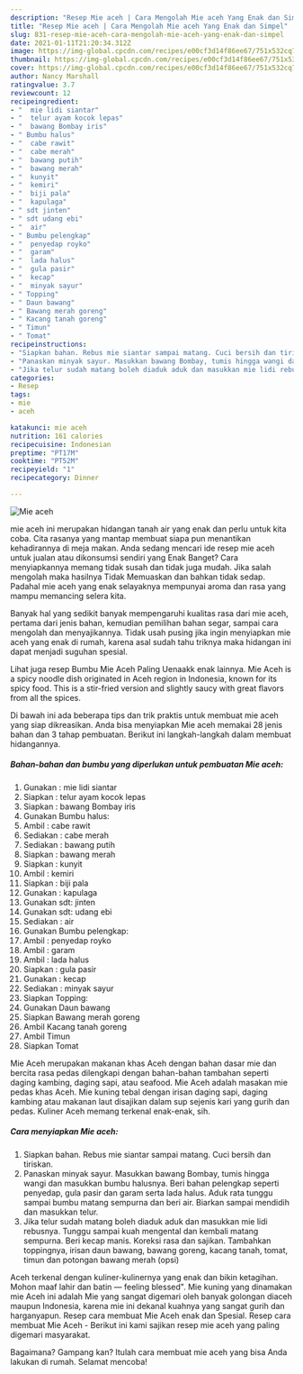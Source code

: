 ```yaml
---
description: "Resep Mie aceh | Cara Mengolah Mie aceh Yang Enak dan Simpel"
title: "Resep Mie aceh | Cara Mengolah Mie aceh Yang Enak dan Simpel"
slug: 831-resep-mie-aceh-cara-mengolah-mie-aceh-yang-enak-dan-simpel
date: 2021-01-11T21:20:34.312Z
image: https://img-global.cpcdn.com/recipes/e00cf3d14f86ee67/751x532cq70/mie-aceh-foto-resep-utama.jpg
thumbnail: https://img-global.cpcdn.com/recipes/e00cf3d14f86ee67/751x532cq70/mie-aceh-foto-resep-utama.jpg
cover: https://img-global.cpcdn.com/recipes/e00cf3d14f86ee67/751x532cq70/mie-aceh-foto-resep-utama.jpg
author: Nancy Marshall
ratingvalue: 3.7
reviewcount: 12
recipeingredient:
- "  mie lidi siantar"
- "  telur ayam kocok lepas"
- "  bawang Bombay iris"
- " Bumbu halus"
- "  cabe rawit"
- "  cabe merah"
- "  bawang putih"
- "  bawang merah"
- "  kunyit"
- "  kemiri"
- "  biji pala"
- "  kapulaga"
- " sdt jinten"
- " sdt udang ebi"
- "  air"
- " Bumbu pelengkap"
- "  penyedap royko"
- "  garam"
- "  lada halus"
- "  gula pasir"
- "  kecap"
- "  minyak sayur"
- " Topping"
- " Daun bawang"
- " Bawang merah goreng"
- " Kacang tanah goreng"
- " Timun"
- " Tomat"
recipeinstructions:
- "Siapkan bahan. Rebus mie siantar sampai matang. Cuci bersih dan tiriskan."
- "Panaskan minyak sayur. Masukkan bawang Bombay, tumis hingga wangi dan masukkan bumbu halusnya. Beri bahan pelengkap seperti penyedap, gula pasir dan garam serta lada halus. Aduk rata tunggu sampai bumbu matang sempurna dan beri air. Biarkan sampai mendidih dan masukkan telur."
- "Jika telur sudah matang boleh diaduk aduk dan masukkan mie lidi rebusnya. Tunggu sampai kuah mengental dan kembali matang sempurna. Beri kecap manis. Koreksi rasa dan sajikan. Tambahkan toppingnya, irisan daun bawang, bawang goreng, kacang tanah, tomat, timun dan potongan bawang merah (opsi)"
categories:
- Resep
tags:
- mie
- aceh

katakunci: mie aceh 
nutrition: 161 calories
recipecuisine: Indonesian
preptime: "PT17M"
cooktime: "PT52M"
recipeyield: "1"
recipecategory: Dinner

---
```



![Mie aceh](https://img-global.cpcdn.com/recipes/e00cf3d14f86ee67/751x532cq70/mie-aceh-foto-resep-utama.jpg)


mie aceh ini merupakan hidangan tanah air yang enak dan perlu untuk kita coba. Cita rasanya yang mantap membuat siapa pun menantikan kehadirannya di meja makan.
Anda sedang mencari ide resep mie aceh untuk jualan atau dikonsumsi sendiri yang Enak Banget? Cara menyiapkannya memang tidak susah dan tidak juga mudah. Jika salah mengolah maka hasilnya Tidak Memuaskan dan bahkan tidak sedap. Padahal mie aceh yang enak selayaknya mempunyai aroma dan rasa yang mampu memancing selera kita.

Banyak hal yang sedikit banyak mempengaruhi kualitas rasa dari mie aceh, pertama dari jenis bahan, kemudian pemilihan bahan segar, sampai cara mengolah dan menyajikannya. Tidak usah pusing jika ingin menyiapkan mie aceh yang enak di rumah, karena asal sudah tahu triknya maka hidangan ini dapat menjadi suguhan spesial.

Lihat juga resep Bumbu Mie Aceh Paling Uenaakk enak lainnya. Mie Aceh is a spicy noodle dish originated in Aceh region in Indonesia, known for its spicy food. This is a stir-fried version and slightly saucy with great flavors from all the spices.


Di bawah ini ada beberapa tips dan trik praktis untuk membuat mie aceh yang siap dikreasikan. Anda bisa menyiapkan Mie aceh memakai 28 jenis bahan dan 3 tahap pembuatan. Berikut ini langkah-langkah dalam membuat hidangannya.

<!--inarticleads1-->

##### Bahan-bahan dan bumbu yang diperlukan untuk pembuatan Mie aceh:

1. Gunakan  : mie lidi siantar
1. Siapkan  : telur ayam kocok lepas
1. Siapkan  : bawang Bombay iris
1. Gunakan  Bumbu halus:
1. Ambil  : cabe rawit
1. Sediakan  : cabe merah
1. Sediakan  : bawang putih
1. Siapkan  : bawang merah
1. Siapkan  : kunyit
1. Ambil  : kemiri
1. Siapkan  : biji pala
1. Gunakan  : kapulaga
1. Gunakan  sdt: jinten
1. Gunakan  sdt: udang ebi
1. Sediakan  : air
1. Gunakan  Bumbu pelengkap:
1. Ambil  : penyedap royko
1. Ambil  : garam
1. Ambil  : lada halus
1. Siapkan  : gula pasir
1. Gunakan  : kecap
1. Sediakan  : minyak sayur
1. Siapkan  Topping:
1. Gunakan  Daun bawang
1. Siapkan  Bawang merah goreng
1. Ambil  Kacang tanah goreng
1. Ambil  Timun
1. Siapkan  Tomat


Mie Aceh merupakan makanan khas Aceh dengan bahan dasar mie dan bercita rasa pedas dilengkapi dengan bahan-bahan tambahan seperti daging kambing, daging sapi, atau seafood. Mie Aceh adalah masakan mie pedas khas Aceh. Mie kuning tebal dengan irisan daging sapi, daging kambing atau makanan laut disajikan dalam sup sejenis kari yang gurih dan pedas. Kuliner Aceh memang terkenal enak-enak, sih. 

<!--inarticleads2-->

##### Cara menyiapkan Mie aceh:

1. Siapkan bahan. Rebus mie siantar sampai matang. Cuci bersih dan tiriskan.
1. Panaskan minyak sayur. Masukkan bawang Bombay, tumis hingga wangi dan masukkan bumbu halusnya. Beri bahan pelengkap seperti penyedap, gula pasir dan garam serta lada halus. Aduk rata tunggu sampai bumbu matang sempurna dan beri air. Biarkan sampai mendidih dan masukkan telur.
1. Jika telur sudah matang boleh diaduk aduk dan masukkan mie lidi rebusnya. Tunggu sampai kuah mengental dan kembali matang sempurna. Beri kecap manis. Koreksi rasa dan sajikan. Tambahkan toppingnya, irisan daun bawang, bawang goreng, kacang tanah, tomat, timun dan potongan bawang merah (opsi)


Aceh terkenal dengan kuliner-kulinernya yang enak dan bikin ketagihan. Mohon maaf lahir dan batin — feeling blessed&#34;. Mie kuning yang dinamakan mie Aceh ini adalah Mie yang sangat digemari oleh banyak golongan diaceh maupun Indonesia, karena mie ini dekanal kuahnya yang sangat gurih dan harganyapun. Resep cara membuat Mie Aceh enak dan Spesial. Resep cara membuat Mie Aceh - Berikut ini kami sajikan resep mie aceh yang paling digemari masyarakat. 

Bagaimana? Gampang kan? Itulah cara membuat mie aceh yang bisa Anda lakukan di rumah. Selamat mencoba!
